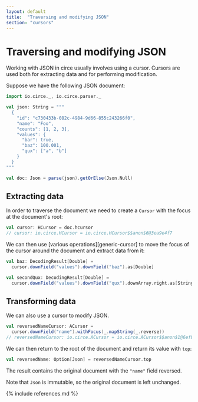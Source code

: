 ```yaml
---
layout: default
title:  "Traversing and modifying JSON"
section: "cursors"
---
```


# Traversing and modifying JSON

Working with JSON in circe usually involves using a cursor. Cursors are used both for extracting
data and for performing modification.

Suppose we have the following JSON document:

```scala
import io.circe._, io.circe.parser._

val json: String = """
  {
    "id": "c730433b-082c-4984-9d66-855c243266f0",
    "name": "Foo",
    "counts": [1, 2, 3],
    "values": {
      "bar": true,
      "baz": 100.001,
      "qux": ["a", "b"]
    }
  }
"""

val doc: Json = parse(json).getOrElse(Json.Null)
```

## Extracting data

In order to traverse the document we need to create a `Cursor` with the focus at the document's
root:

```scala
val cursor: HCursor = doc.hcursor
// cursor: io.circe.HCursor = io.circe.HCursor$$anon$6@3ea9e4f7
```

We can then use [various operations][generic-cursor] to move the focus of the cursor around the
document and extract data from it:

```scala
val baz: DecodingResult[Double] =
  cursor.downField("values").downField("baz").as[Double]

val secondQux: DecodingResult[Double] =
  cursor.downField("values").downField("qux").downArray.right.as[String]
```

## Transforming data

We can also use a cursor to modify JSON. 

```scala
val reversedNameCursor: ACursor =
  cursor.downField("name").withFocus(_.mapString(_.reverse))
// reversedNameCursor: io.circe.ACursor = io.circe.ACursor$$anon$1@6ef98e0f
```

We can then return to the root of the document and return its value with `top`:

```scala
val reversedName: Option[Json] = reversedNameCursor.top
```

The result contains the original document with the `"name"` field reversed.

Note that `Json` is immutable, so the original document is left unchanged.

{% include references.md %}
